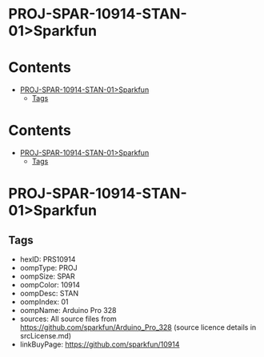 
PROJ-SPAR-10914-STAN-01>Sparkfun
================================

Contents
========

* [PROJ-SPAR-10914-STAN-01>Sparkfun](#proj-spar-10914-stan-01sparkfun)
	* [Tags](#tags)

Contents
========

* [PROJ-SPAR-10914-STAN-01>Sparkfun](#proj-spar-10914-stan-01sparkfun)
	* [Tags](#tags)

# PROJ-SPAR-10914-STAN-01>Sparkfun

## Tags

- hexID: PRS10914
- oompType: PROJ
- oompSize: SPAR
- oompColor: 10914
- oompDesc: STAN
- oompIndex: 01
- oompName: Arduino Pro 328
- sources: All source files from https://github.com/sparkfun/Arduino_Pro_328 (source licence details in srcLicense.md)
- linkBuyPage: https://github.com/sparkfun/10914
